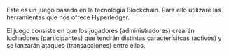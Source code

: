 Este es un juego basado en la tecnología Blockchain. Para ello utilizaré las herramientas que nos ofrece Hyperledger.

El juego consiste en que los jugadores (administradores) crearán luchadores (participantes) que tendrán distintas caracterísitcas (activos) y se lanzarán ataques (transacciones) entre ellos.
